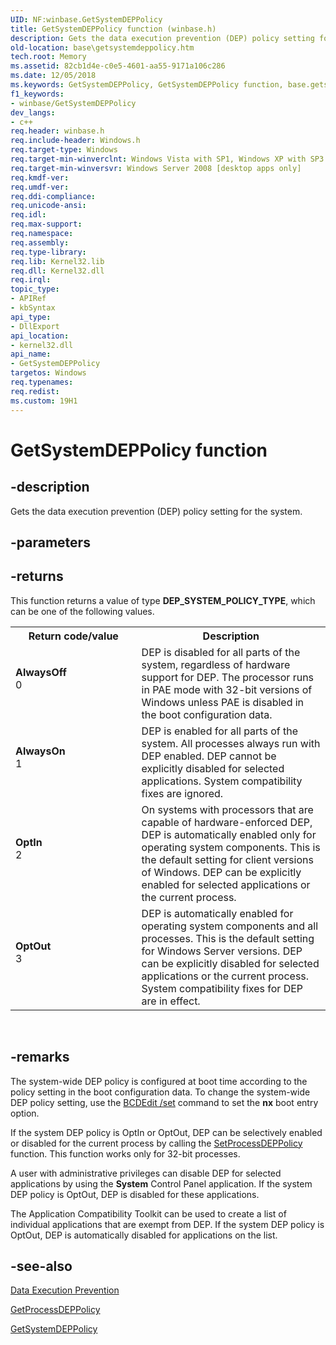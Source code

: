```yaml
---
UID: NF:winbase.GetSystemDEPPolicy
title: GetSystemDEPPolicy function (winbase.h)
description: Gets the data execution prevention (DEP) policy setting for the system.
old-location: base\getsystemdeppolicy.htm
tech.root: Memory
ms.assetid: 82cb1d4e-c0e5-4601-aa55-9171a106c286
ms.date: 12/05/2018
ms.keywords: GetSystemDEPPolicy, GetSystemDEPPolicy function, base.getsystemdeppolicy, winbase/GetSystemDEPPolicy
f1_keywords:
- winbase/GetSystemDEPPolicy
dev_langs:
- c++
req.header: winbase.h
req.include-header: Windows.h
req.target-type: Windows
req.target-min-winverclnt: Windows Vista with SP1, Windows XP with SP3 [desktop apps only]
req.target-min-winversvr: Windows Server 2008 [desktop apps only]
req.kmdf-ver: 
req.umdf-ver: 
req.ddi-compliance: 
req.unicode-ansi: 
req.idl: 
req.max-support: 
req.namespace: 
req.assembly: 
req.type-library: 
req.lib: Kernel32.lib
req.dll: Kernel32.dll
req.irql: 
topic_type:
- APIRef
- kbSyntax
api_type:
- DllExport
api_location:
- kernel32.dll
api_name:
- GetSystemDEPPolicy
targetos: Windows
req.typenames: 
req.redist: 
ms.custom: 19H1
---
```


# GetSystemDEPPolicy function


## -description


Gets the data execution prevention (DEP) policy setting for the system.


## -parameters






## -returns



This function returns a value of type <b>DEP_SYSTEM_POLICY_TYPE</b>, which can be one of the following values.

<table>
<tr>
<th>Return code/value</th>
<th>Description</th>
</tr>
<tr>
<td width="40%">
<dl>
<dt><b>AlwaysOff</b></dt>
<dt>0</dt>
</dl>
</td>
<td width="60%">
DEP is disabled for all parts of the system, regardless of hardware support for DEP. The processor runs in PAE mode with 32-bit versions of Windows unless PAE is disabled in the boot configuration data. 

</td>
</tr>
<tr>
<td width="40%">
<dl>
<dt><b>AlwaysOn</b></dt>
<dt>1</dt>
</dl>
</td>
<td width="60%">
DEP is enabled for all parts of the system. All processes always run with DEP enabled. DEP cannot be explicitly disabled for selected applications. System compatibility fixes are ignored. 

</td>
</tr>
<tr>
<td width="40%">
<dl>
<dt><b>OptIn</b></dt>
<dt>2</dt>
</dl>
</td>
<td width="60%">
On systems with processors that are capable of hardware-enforced DEP, DEP is automatically enabled only for operating system components. This is the default setting for client versions of Windows. DEP can be explicitly enabled for selected applications or the current process. 

</td>
</tr>
<tr>
<td width="40%">
<dl>
<dt><b>OptOut</b></dt>
<dt>3</dt>
</dl>
</td>
<td width="60%">
DEP is automatically enabled for operating system components and all processes. This is the default setting for Windows Server versions. DEP can be explicitly disabled for selected applications or the current process. System compatibility fixes for DEP are in effect. 

</td>
</tr>
</table>
 




## -remarks



The system-wide DEP policy is configured at boot time according to the policy setting in the boot configuration data.  To change the system-wide DEP policy setting, use the <a href="https://go.microsoft.com/fwlink/p/?linkid=93291">BCDEdit /set</a> command to set the <b>nx</b> boot entry option.

If the system DEP policy is OptIn or OptOut, DEP can be selectively enabled or disabled for the current process by calling the <a href="https://docs.microsoft.com/windows/desktop/api/winbase/nf-winbase-setprocessdeppolicy">SetProcessDEPPolicy</a> function. This function works only for 32-bit processes.

A user with administrative privileges can disable DEP for selected applications by using the <b>System</b> Control Panel application. If the system DEP policy is OptOut, DEP is disabled for these applications.

The Application Compatibility Toolkit can be used to create a list of individual applications that are exempt from DEP. If the system DEP policy is OptOut, DEP is automatically disabled for applications on the list. 




## -see-also




<a href="https://docs.microsoft.com/windows/desktop/Memory/data-execution-prevention">Data Execution Prevention</a>



<a href="https://docs.microsoft.com/windows/desktop/api/winbase/nf-winbase-getprocessdeppolicy">GetProcessDEPPolicy</a>



<a href="https://docs.microsoft.com/windows/desktop/api/winbase/nf-winbase-getsystemdeppolicy">GetSystemDEPPolicy</a>
 

 

